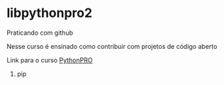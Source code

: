 # libpythonpro2
Praticando com github

Nesse curso é ensinado como contribuir com projetos de código aberto

Link para o curso [PythonPRO](https://www.python.pro.br)

1. pip
